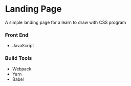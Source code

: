 # Landing Page

A simple landing page for a learn to draw with CSS program

### Front End

* JavaScript

### Build Tools

* Webpack
* Yarn
* Babel